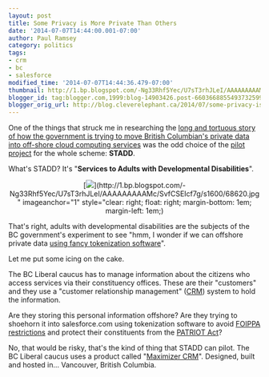 ```yaml
---
layout: post
title: Some Privacy is More Private Than Others
date: '2014-07-07T14:44:00.001-07:00'
author: Paul Ramsey
category: politics
tags:
- crm
- bc
- salesforce
modified_time: '2014-07-07T14:44:36.479-07:00'
thumbnail: http://1.bp.blogspot.com/-Ng33Rhf5Yec/U7sT3rhJLeI/AAAAAAAAAMc/SvfCSEIcf7g/s72-c/68620.jpg
blogger_id: tag:blogger.com,1999:blog-14903426.post-6603668855493732599
blogger_orig_url: http://blog.cleverelephant.ca/2014/07/some-privacy-is-more-private-than-others.html
---
```


One of the things that struck me in researching the [long and tortuous story of how the government is trying to move British Columbian's private data into off-shore cloud computing services](http://blog.cleverelephant.ca/2014/06/tokenization-and-your-private-data-1.html) was the odd choice of the [pilot project](https://www.oipc.bc.ca/public-comments/1649) for the whole scheme: **STADD**.

What's STADD? It's "**Services to Adults with Developmental Disabilities**".

<div class="separator" style="clear: both; text-align: center;">[<img border="0" src="http://1.bp.blogspot.com/-Ng33Rhf5Yec/U7sT3rhJLeI/AAAAAAAAAMc/SvfCSEIcf7g/s320/68620.jpg" />](http://1.bp.blogspot.com/-Ng33Rhf5Yec/U7sT3rhJLeI/AAAAAAAAAMc/SvfCSEIcf7g/s1600/68620.jpg" imageanchor="1" style="clear: right; float: right; margin-bottom: 1em; margin-left: 1em;)</div>

That's right, adults with developmental disabilities are the subjects of the BC government's experiment to see "hmm, I wonder if we can offshore private data [using fancy tokenization software](http://blog.cleverelephant.ca/2014/07/tokenization-and-your-private-data-3.html)".

Let me put some icing on the cake.

The BC Liberal caucus has to manage information about the citizens who access services via their constituency offices. These are their "customers" and they use a "customer relationship management" ([CRM](http://en.wikipedia.org/wiki/Customer_relationship_management)) system to hold the information.

Are they storing this personal information offshore? Are they trying to shoehorn it into salesforce.com using tokenization software to avoid [FOIPPA restrictions](http://www.bclaws.ca/civix/document/LOC/complete/statreg/--%20F%20--/Freedom%20of%20Information%20and%20Protection%20of%20Privacy%20Act%20[RSBC%201996]%20c.%20165/00_Act/96165_03.xml#section30.1) and protect their constituents from the [PATRIOT Act](http://en.wikipedia.org/wiki/Patriot_Act)?

No, that would be risky, that's the kind of thing that STADD can pilot. The BC Liberal caucus uses a product called "[Maximizer CRM](http://www.maximizer.com)". Designed, built and hosted in... Vancouver, British Columbia.